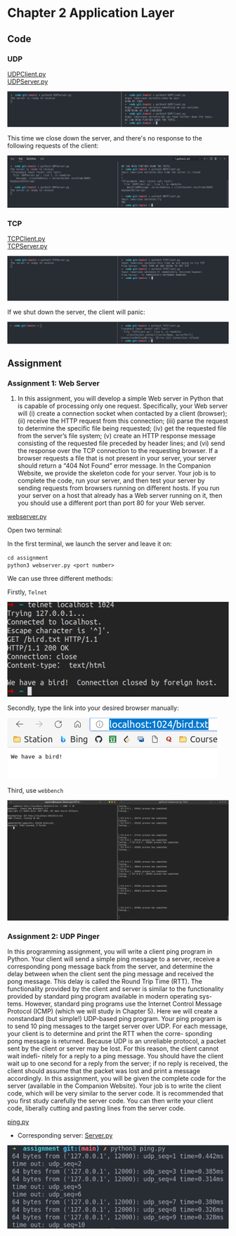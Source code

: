 # Chapter 2 Application Layer  

## Code  

### UDP

[UDPClient.py](./code/UDPClient.py)  
[UDPServer.py](./code/UDPServer.py)  

![](./code/pic/UDP_1.png)  

This time we close down the server, and there's no response to the following requests of the client:  

![](./code/pic/UDP_2.png)  

### TCP  

[TCPClient.py](./code/TCPClient.py)  
[TCPServer.py](./code/TCPServer.py)  

![](./code/pic/TCP_1.png)  

If we shut down the server, the client will panic:  

![](./code/pic/TCP_2.png)  

## Assignment

### Assignment 1: Web Server  

1. In this assignment, you will develop a simple Web server in Python that is capable of processing only one request. Specifically, your Web server will (i) create a connection socket when contacted by a client (browser); (ii) receive the HTTP request from this connection; (iii) parse the request to determine the specific file being requested; (iv) get the requested file from the server’s file system; (v) create an HTTP response message consisting of the requested file preceded by header lines; and (vi) send the response over the TCP connection to the requesting browser. If a browser requests a file that is not present in your server, your server should return a “404 Not Found” error message. In the Companion Website, we provide the skeleton code for your server. Your job is to complete the code, run your server, and then test your server by sending requests from browsers running on different hosts. If you run your server on a host that already has a Web server running on it, then you should use a different port than port 80 for your Web server.  

[webserver.py](./assignment/webserver.py)  

Open two terminal:  

In the first terminal, we launch the server and leave it on:  

`cd assignment`  
`python3 webserver.py <port number>`  

We can use three different methods:  

Firstly, `Telnet`  

![](./assignment/pic/server_result_01.png)  

Secondly, type the link into your desired browser manually:  

![](./assignment/pic/server_result_02.png)  

Third, use `webbench`  

![](./assignment/pic/server_result_03.png)  

### Assignment 2: UDP Pinger  

In this programming assignment, you will write a client ping program in Python.
Your client will send a simple ping message to a server, receive a corresponding
pong message back from the server, and determine the delay between when the client sent the ping message and received the pong message. This delay is called the Round
Trip Time (RTT). The functionality provided by the client and server is similar to the
functionality provided by standard ping program available in modern operating sys-
tems. However, standard ping programs use the Internet Control Message Protocol
(ICMP) (which we will study in Chapter 5). Here we will create a nonstandard (but
simple!) UDP-based ping program.
Your ping program is to send 10 ping messages to the target server over UDP.
For each message, your client is to determine and print the RTT when the corre-
sponding pong message is returned. Because UDP is an unreliable protocol, a packet
sent by the client or server may be lost. For this reason, the client cannot wait indefi-
nitely for a reply to a ping message. You should have the client wait up to one second
for a reply from the server; if no reply is received, the client should assume that the
packet was lost and print a message accordingly.
In this assignment, you will be given the complete code for the server (available
in the Companion Website). Your job is to write the client code, which will be very
similar to the server code. It is recommended that you first study carefully the server
code. You can then write your client code, liberally cutting and pasting lines from
the server code.

[ping.py](./assignment/ping.py)  

- Corresponding server: [Server.py](./assignment/Server.py)  

![](./assignment/pic/ping.png)